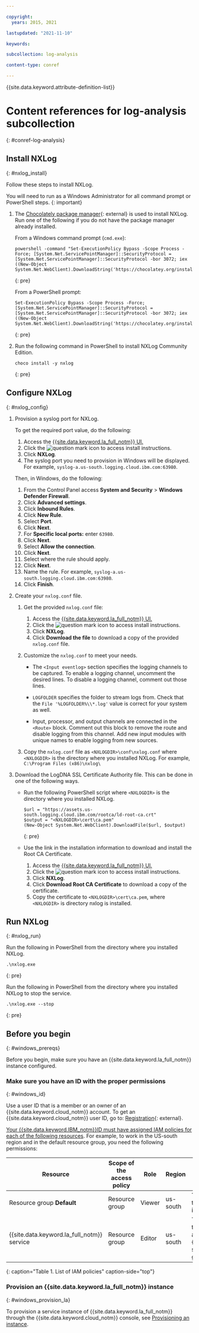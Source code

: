 ```yaml
---

copyright:
  years: 2015, 2021

lastupdated: "2021-11-10"

keywords: 

subcollection: log-analysis

content-type: conref

---
```


{{site.data.keyword.attribute-definition-list}}

# Content references for log-analysis subcollection
{: #conref-log-analysis}

<!----------------------------------------------------->

## Install NXLog 
{: #nxlog_install}

Follow these steps to install NXLog.

You will need to run as a Windows Administrator for all command prompt or PowerShell steps.
{: important}

1. The [Chocolately package manager](https://chocolatey.org/){: external} is used to install NXLog.  Run one of the following if you do not have the package manager already installed.

    From a Windows command prompt (`cmd.exe`):

    ```text
    powershell -command "Set-ExecutionPolicy Bypass -Scope Process -Force; [System.Net.ServicePointManager]::SecurityProtocol = [System.Net.ServicePointManager]::SecurityProtocol -bor 3072; iex ((New-Object System.Net.WebClient).DownloadString('https://chocolatey.org/install.ps1'))"
    ```
    {: pre}

    From a PowerShell prompt:

    ```text
    Set-ExecutionPolicy Bypass -Scope Process -Force; [System.Net.ServicePointManager]::SecurityProtocol = [System.Net.ServicePointManager]::SecurityProtocol -bor 3072; iex ((New-Object System.Net.WebClient).DownloadString('https://chocolatey.org/install.ps1'))
    ```
    {: pre}


2. Run the following command in PowerShell to install NXLog Community Edition.

    ```text
    choco install -y nxlog
    ```
    {: pre}


## Configure NXLog
{: #nxlog_config}

1. Provision a syslog port for NXLog. 

    To get the required port value, do the following:

    1. Access the [{{site.data.keyword.la_full_notm}} UI.](/docs/log-analysis?topic=log-analysis-launch#launch_cloud_ui)
    2. Click the ![question mark icon](../images/question_mark.png "question mark icon") to access install instructions.
    3. Click **NXLog**.
    4. The syslog port you need to provision in Windows will be displayed.  For example, `syslog-a.us-south.logging.cloud.ibm.com:63980`.

    Then, in Windows, do the following:

    1. From the Control Panel access **System and Security** > **Windows Defender Firewall**.
    2. Click **Advanced settings**.
    3. Click **Inbound Rules**.
    4. Click **New Rule**.
    5. Select **Port**. 
    6. Click **Next**.
    7. For **Specific local ports:** enter `63980`.
    8. Click **Next**.
    9. Select **Allow the connection**.
    10. Click **Next**.
    11. Select where the rule should apply.
    12. Click **Next**.
    13. Name the rule.  For example, `syslog-a.us-south.logging.cloud.ibm.com:63980`.
    14. Click **Finish**.

2. Create your `nxlog.conf` file.

    1. Get the provided `nxlog.conf` file:

        1. Access the [{{site.data.keyword.la_full_notm}} UI.](/docs/log-analysis?topic=log-analysis-launch#launch_cloud_ui)
        2. Click the ![question mark icon](../images/question_mark.png "question mark icon") to access install instructions.
        3. Click **NXLog**.
        4. Click **Download the file** to download a copy of the provided `nxlog.conf` file.

    2. Customize the `nxlog.conf` to meet your needs.

       * The `<Input eventlog>` section specifies the logging channels to be captured.  To enable a logging channel, uncomment the desired lines.  To disable a logging channel, comment out those lines.

       * `LOGFOLDER` specifies the folder to stream logs from.  Check that the `File '%LOGFOLDER%\\*.log'` value is correct for your system as well.

       * Input, processor, and output channels are connected in the `<Route>` block.  Comment out this block to remove the route and disable logging from this channel.  Add new input modules with unique names to enable logging from new sources.

    3. Copy the `nxlog.conf` file as `<NXLOGDIR>\conf\nxlog.conf` where `<NXLOGDIR>` is the directory where you installed NXLog.  For example, `C:\Program Files (x86)\nxlog\` 

3. Download the LogDNA SSL Certificate Authority file.  This can be done in one of the following ways.

   * Run the following PowerShell script where `<NXLOGDIR>` is the directory where you installed NXLog.

      ```text
      $url = "https://assets.us-south.logging.cloud.ibm.com/rootca/ld-root-ca.crt"
      $output = "<NXLOGDIR>\cert\ca.pem"
      (New-Object System.Net.WebClient).DownloadFile($url, $output) 
      ```
      {: pre}

   * Use the link in the installation information to download and install the Root CA Certificate.

        1. Access the [{{site.data.keyword.la_full_notm}} UI.](/docs/log-analysis?topic=log-analysis-launch#launch_cloud_ui)
        2. Click the ![question mark icon](../images/question_mark.png "question mark icon") to access install instructions.
        3. Click **NXLog**.
        4. Click **Download Root CA Certificate** to download a copy of the certificate.  
        5. Copy the certificate to `<NXLOGDIR>\cert\ca.pem`, where `<NXLOGDIR>` is directory nxlog is installed.

<!----------------------------------------------------->

## Run NXLog
{: #nxlog_run}

Run the following in PowerShell from the directory where you installed NXLog.

```text
.\nxlog.exe
```
{: pre}

Run the following in PowerShell from the directory where you installed NXLog to stop the service.

```text
.\nxlog.exe --stop
```
{: pre}

<!----------------------------------------------------->

## Before you begin
{: #windows_prereqs}

Before you begin, make sure you have an {{site.data.keyword.la_full_notm}} instance configured.

### Make sure you have an ID with the proper permissions
{: #windows_id}

Use a user ID that is a member or an owner of an {{site.data.keyword.cloud_notm}} account. To get an {{site.data.keyword.cloud_notm}} user ID, go to: [Registration](https://cloud.ibm.com/login){: external}.

[Your {{site.data.keyword.IBM_notm}}ID must have assigned IAM policies for each of the following resources](/docs/log-analysis?topic=log-analysis-work_iam). For example, to work in the US-south region and in the default resource group, you need the following permissions: 

| Resource                             | Scope of the access policy | Role    | Region    | Information                  |
|--------------------------------------|----------------------------|---------|-----------|------------------------------|
| Resource group **Default**           |  Resource group            | Viewer  | us-south  | This policy is required to allow the user to see service instances in the Default resource group.    |
| {{site.data.keyword.la_full_notm}} service |  Resource group      | Editor  | us-south  | This policy is required to allow the user to provision and administer the {{site.data.keyword.la_full_notm}} service in the Default resource group.   |
{: caption="Table 1. List of IAM policies" caption-side="top"} 

### Provision an {{site.data.keyword.la_full_notm}} instance
{: #windows_provision_la}

To provision a service instance of {{site.data.keyword.la_full_notm}} through the {{site.data.keyword.cloud_notm}} console, see [Provisioning an instance](/docs/log-analysis?topic=log-analysis-provision).



